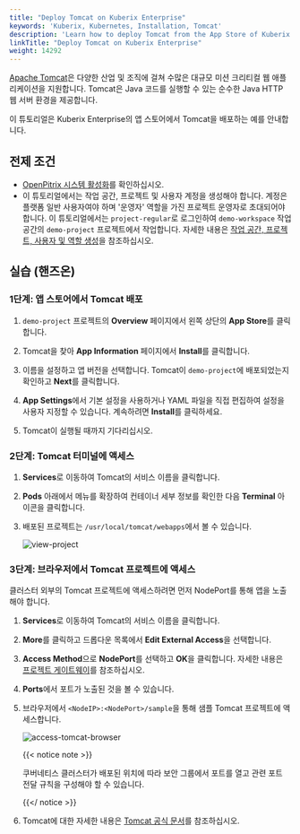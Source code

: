 ```yaml
---
title: "Deploy Tomcat on Kuberix Enterprise"
keywords: 'Kuberix, Kubernetes, Installation, Tomcat'
description: 'Learn how to deploy Tomcat from the App Store of Kuberix Enterprise and access its service.'
linkTitle: "Deploy Tomcat on Kuberix Enterprise"
weight: 14292
---
```

[Apache Tomcat](https://tomcat.apache.org/index.html)은 다양한 산업 및 조직에 걸쳐 수많은 대규모 미션 크리티컬 웹 애플리케이션을 지원합니다. Tomcat은 Java 코드를 실행할 수 있는 순수한 Java HTTP 웹 서버 환경을 제공합니다.

이 튜토리얼은 Kuberix Enterprise의 앱 스토어에서 Tomcat을 배포하는 예를 안내합니다.

## 전제 조건

- [OpenPitrix 시스템 활성화](../../../pluggable-components/app-store/)를 확인하십시오.
- 이 튜토리얼에서는 작업 공간, 프로젝트 및 사용자 계정을 생성해야 합니다. 계정은 플랫폼 일반 사용자여야 하며 '운영자' 역할을 가진 프로젝트 운영자로 초대되어야 합니다. 이 튜토리얼에서는 `project-regular`로 로그인하여 `demo-workspace` 작업 공간의 `demo-project` 프로젝트에서 작업합니다. 자세한 내용은 [작업 공간, 프로젝트, 사용자 및 역할 생성](../../../quick-start/create-workspace-and-project/)을 참조하십시오.

## 실습 (핸즈온)

### 1단계: 앱 스토어에서 Tomcat 배포

1. `demo-project` 프로젝트의 **Overview** 페이지에서 왼쪽 상단의 **App Store**를 클릭합니다.

2. Tomcat을 찾아 **App Information** 페이지에서 **Install**를 클릭합니다.

1. 이름을 설정하고 앱 버전을 선택합니다. Tomcat이 `demo-project`에 배포되었는지 확인하고 **Next**를 클릭합니다.

2. **App Settings**에서 기본 설정을 사용하거나 YAML 파일을 직접 편집하여 설정을 사용자 지정할 수 있습니다. 계속하려면 **Install**를 클릭하세요.

3. Tomcat이 실행될 때까지 기다리십시오.

### 2단계: Tomcat 터미널에 액세스

1. **Services**로 이동하여 Tomcat의 서비스 이름을 클릭합니다.

2. **Pods** 아래에서 메뉴를 확장하여 컨테이너 세부 정보를 확인한 다음 **Terminal** 아이콘을 클릭합니다.

3. 배포된 프로젝트는 `/usr/local/tomcat/webapps`에서 볼 수 있습니다.

   ![view-project](/images/docs/v3.3/appstore/built-in-apps/tomcat-app/view-project.png)

### 3단계: 브라우저에서 Tomcat 프로젝트에 액세스

클러스터 외부의 Tomcat 프로젝트에 액세스하려면 먼저 NodePort를 통해 앱을 노출해야 합니다.

1. **Services**로 이동하여 Tomcat의 서비스 이름을 클릭합니다.

2. **More**를 클릭하고 드롭다운 목록에서 **Edit External Access**을 선택합니다.

3. **Access Method**으로 **NodePort**를 선택하고 **OK**을 클릭합니다. 자세한 내용은 [프로젝트 게이트웨이](../../../project-administration/project-gateway/)를 참조하십시오.

4. **Ports**에서 포트가 노출된 것을 볼 수 있습니다.

5. 브라우저에서 `<NodeIP>:<NodePort>/sample`을 통해 샘플 Tomcat 프로젝트에 액세스합니다.

   ![access-tomcat-browser](/images/docs/v3.3/appstore/built-in-apps/tomcat-app/access-tomcat-browser.png)

   {{< notice note >}}

   쿠버네티스 클러스터가 배포된 위치에 따라 보안 그룹에서 포트를 열고 관련 포트 전달 규칙을 구성해야 할 수 있습니다.

   {{</ notice >}}

6. Tomcat에 대한 자세한 내용은 [Tomcat 공식 문서](https://tomcat.apache.org/index.html)를 참조하십시오.
